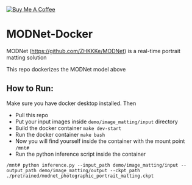 
[![Buy Me A Coffee](https://cdn.buymeacoffee.com/buttons/default-black.png)](https://www.buymeacoffee.com/nahidalam)

# MODNet-Docker
MODNet (https://github.com/ZHKKKe/MODNet) is a real-time portrait matting solution

This repo dockerizes the MODNet model above


## How to Run:

Make sure you have docker desktop installed. Then

- Pull this repo
- Put your input images inside `demo/image_matting/input` directory
- Build the docker container `make dev-start`
- Run the docker container `make bash`
- Now you will find yourself inside the container with the mount point `/mnt#`
- Run the python inference script inside the container
```
/mnt# python inference.py --input_path demo/image_matting/input --output_path demo/image_matting/output --ckpt_path ./pretrained/modnet_photographic_portrait_matting.ckpt
```

